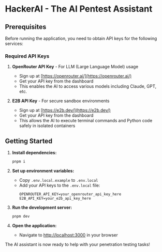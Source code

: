 # HackerAI - The AI Pentest Assistant

## Prerequisites

Before running the application, you need to obtain API keys for the following services:

### Required API Keys

1. **OpenRouter API Key** - For LLM (Large Language Model) usage
   - Sign up at [https://openrouter.ai/](https://openrouter.ai/)
   - Get your API key from the dashboard
   - This enables the AI to access various models including Claude, GPT, etc.

2. **E2B API Key** - For secure sandbox environments
   - Sign up at [https://e2b.dev/](https://e2b.dev/)
   - Get your API key from the dashboard
   - This allows the AI to execute terminal commands and Python code safely in isolated containers

## Getting Started

1. **Install dependencies:**
   ```bash
   pnpm i
   ```

2. **Set up environment variables:**
   - Copy `.env.local.example` to `.env.local`
   - Add your API keys to the `.env.local` file:
     ```
     OPENROUTER_API_KEY=your_openrouter_api_key_here
     E2B_API_KEY=your_e2b_api_key_here
     ```

3. **Run the development server:**
   ```bash
   pnpm dev
   ```

4. **Open the application:**
   - Navigate to [http://localhost:3000](http://localhost:3000) in your browser

The AI assistant is now ready to help with your penetration testing tasks!
